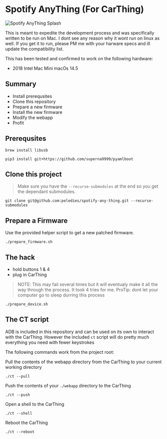 # Spotify AnyThing (For CarThing)

![Spotify AnyThing Splash](https://github.com/peledies/spotify-any-thing/blob/main/webapp/images/appstart.png?raw=true)


This is meant to expedite the development process and was specifically written to be run on Mac. I dont see any reason why it wont run on linux as well. If you get it to run, please PM me with your harware specs and ill update the compatibility list.

This has been tested and confirmed to work on the following hardware:
- 2018 Intel Mac Mini macOs 14.5

## Summary

- Install prerequsites
- Clone this repository
- Prepare a new firmware
- Install the new firmware
- Modify the webapp
- Profit

## Prerequsites
```
brew install libusb
```

```
pip3 install git+https://github.com/superna9999/pyamlboot
```

## Clone this project
> Make sure you have the `--recurse-submodules` at the end so you get the
> dependant submodules.
```
git clone git@github.com:peledies/spotify-any-thing.git --recurse-submodules
```


## Prepare a Firmware
Use the provided helper script to get a new patched firmware.
```
./prepare_firmware.sh
```


## The hack

- hold buttons 1 & 4
- plug in CarThing

> NOTE: This may fail several times but it will eventualy make it all the way
> through the process. It took 4 tries for me. ProTip: dont let your computer
> go to sleep durring this process
```
./prepare_device.sh
```


## The CT script
ADB is included in this repository and can be used on its own to interact with the CarThing. However the included `ct` script will do pretty much everything you need with fewer keystrokes

The following commands work from the project root:

Pull the contents of the webapp directory from the CarThing to your current working directory
```
./ct --pull
```

Push the contents of your `./webapp` directory to the CarThing
```
./ct --push
```

Open a shell to the CarThing
```
./ct --shell
```

Reboot the CarThing
```
./ct --reboot
```